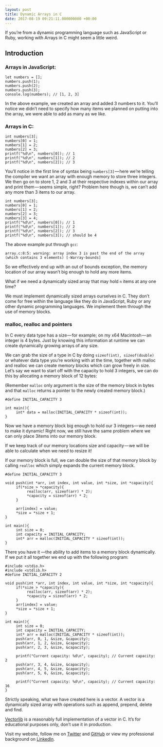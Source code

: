 ```yaml
---
layout: post
title: Dynamic Arrays in C
date: 2017-08-19 09:21:11.000000000 +00:00
---
```

If you’re from a dynamic programming language such as JavaScript or Ruby, working with Arrays in C might seem a little weird.

## Introduction

### Arrays in JavaScript:

```
let numbers = [];
numbers.push(1);
numbers.push(2);
numbers.push(3);
console.log(numbers); // [1, 2, 3]
```

In the above example, we created an array and added 3 numbers to it. You’ll notice we didn’t need to specify how many items we planned on putting into the array, we were able to add as many as we like.

### Arrays in C:

```
int numbers[3];
numbers[0] = 1;
numbers[1] = 2;
numbers[2] = 3;
printf("%d\n", numbers[0]); // 1
printf("%d\n", numbers[1]); // 2
printf("%d\n", numbers[2]); // 3
```

You’ll notice in the first line of syntax being `numbers[3]` — here we’re telling the compiler we want an array with enough memory to store three integers. We then go on to store 1, 2 and 3 at their respective indexes within our array and print them — seems simple, right? Problem here though is, we can’t add any more than 3 items to our array.

```
int numbers[3];
numbers[0] = 1;
numbers[1] = 2;
numbers[2] = 3;
numbers[3] = 4;
printf("%d\n", numbers[0]); // 1
printf("%d\n", numbers[1]); // 2
printf("%d\n", numbers[2]); // 3
printf("%d\n", numbers[3]); // should be 4
```

The above example put through `gcc`:

```
array.c:8:5: warning: array index 3 is past the end of the array (which contains 3 elements) [-Warray-bounds]
```

So we effectively end up with an out of bounds exception, the memory location of our array wasn’t big enough to hold any more items.

What if we need a dynamically sized array that may hold `n` items at any one time?

We must implement dynamically sized arrays ourselves in C. They don’t come for free within the language like they do in JavaScript, Ruby or any other dynamic programming languages. We implement them through the use of memory blocks.

### malloc, realloc and pointers

In C every data type has a size — for example; on my x64 Macintosh — an integer is 4 bytes. Just by knowing this information at runtime we can create dynamically growing arrays of any size.

We can grab the size of a type in C by doing `sizeof(int), sizeof(double)` or whatever data type you’re working with at the time, together with malloc and realloc we can create memory blocks which can grow freely in size.
Let’s say we want to start off with the capacity to hold 3 integers, we can do this by allocating a memory block of 12 bytes:

(Remember `malloc` only argument is the size of the memory block in bytes and that `malloc` returns a pointer to the newly created memory block.)

```
#define INITIAL_CAPACITY 3

int main(){
     int* data = malloc(INITIAL_CAPACITY * sizeof(int));
}
```

Now we have a memory block big enough to hold our 3 integers — we need to make it dynamic! Right now, we still have the same problem where we can only place 3items into our memory block.

If we keep track of our memory locations size and capacity — we will be able to calculate when we need to resize it!

If our memory block is full, we can double the size of that memory block by calling `realloc` which simply expands the current memory block.

```
#define INITIAL_CAPACITY 3

void push(int *arr, int index, int value, int *size, int *capacity){
     if(*size > *capacity){
          realloc(arr, sizeof(arr) * 2);
          *capacity = sizeof(arr) * 2;
     }
     
     arr[index] = value;
     *size = *size + 1;
}

int main(){
     int size = 0;
     int capacity = INITIAL_CAPACITY;
     int* arr = malloc(INITIAL_CAPACITY * sizeof(int));
}
```

There you have it —the ability to add items to a memory block dynamically.
If we put it all together we end up with the following program:

```
#include <stdio.h>
#include <stdlib.h>
#define INITIAL_CAPACITY 2

void push(int *arr, int index, int value, int *size, int *capacity){
     if(*size > *capacity){
          realloc(arr, sizeof(arr) * 2);
          *capacity = sizeof(arr) * 2;
     }
     arr[index] = value;
     *size = *size + 1;
}

int main(){
     int size = 0;
     int capacity = INITIAL_CAPACITY;
     int* arr = malloc(INITIAL_CAPACITY * sizeof(int));
     push(arr, 0, 1, &size, &capacity);
     push(arr, 1, 2, &size, &capacity);
     push(arr, 2, 3, &size, &capacity);
     
     printf("Current capacity: %d\n", capacity); // Current capacity: 2
     push(arr, 3, 4, &size, &capacity);
     push(arr, 4, 5, &size, &capacity);
     push(arr, 5, 6, &size, &capacity);
 
     printf("Current capacity: %d\n", capacity); // Current capacity: 16
}
```

Strictly speaking, what we have created here is a vector. A vector is a dynamically sized array with operations such as append, prepend, delete and find.

[Vectorlib](https://github.com/imjacobclark/vectorlib) is a reasonably full implementation of a vector in C. It’s for educational purposes only, don’t use it in production.

Visit my website, follow me on [Twitter](https://twitter.com/imjacobclark) and [GitHub](https://github.com/imjacobclark) or view my professional background on [LinkedIn](https://www.linkedin.com/in/imjacobclark).

